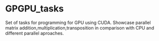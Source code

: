 # GPGPU_tasks
Set of tasks for programming for GPU using CUDA. Showcase parallel matrix addition,multiplication,transposition in comparison with CPU and different parallel aproaches.
